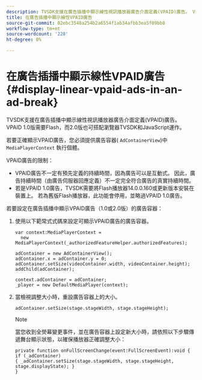 ```yaml
---
description: TVSDK支援在廣告插播中顯示線性視訊播放器廣告介面定義(VPAID)廣告。 VPAID 1.0版需要Flash，而2.0版也可搭配瀏覽器TVSDK和JavaScript運作。
title: 在廣告插播中顯示線性VPAID廣告
source-git-commit: 02ebc3548a254b2a6554f1ab34afbb3ea5f09bb8
workflow-type: tm+mt
source-wordcount: '228'
ht-degree: 0%

---
```


# 在廣告插播中顯示線性VPAID廣告{#display-linear-vpaid-ads-in-an-ad-break}

TVSDK支援在廣告插播中顯示線性視訊播放器廣告介面定義(VPAID)廣告。 VPAID 1.0版需要Flash，而2.0版也可搭配瀏覽器TVSDK和JavaScript運作。

若要正確顯示VPAID廣告，您必須提供廣告容器( `AdContainerView`)中 `MediaPlayerContext` 執行個體。

VPAID廣告的限制：

* VPAID廣告不一定有預先定義的持續時間，因為廣告可以是互動式。 因此，廣告持續時間（由廣告伺服器回應定義）不一定完全符合廣告的真實持續時間。
* 若是VPAID 1.0廣告，TVSDK需要將Flash播放器14.0.0.160或更新版本安裝在裝置上。 若為舊版Flash播放器，此功能會停用，並略過VPAID 1.0廣告。

若要設定在廣告插播中顯示VPAID廣告（1.0或2.0版）的廣告容器：

1. 使用以下範常式式碼來設定可顯示VPAID廣告的廣告容器。

   ```
   var context:MediaPlayerContext =  
     new MediaPlayerContext(_authorizedFeatureHelper.authorizedFeatures); 
   
   adContainer = new AdContainerView(); 
   adContainer.x = adContainer.y = 0; 
   adContainer.setSize(videoContainer.width, videoContainer.height); 
   addChild(adContainer); 
   
   context.adContainer = adContainer; 
   _player = new DefaultMediaPlayer(context);
   ```

1. 當檢視調整大小時，重設廣告容器上的大小。

   ```
   adContainer.setSize(stage.stageWidth, stage.stageHeight);
   ```

   >[!NOTE]
   >
   >當您收到全熒幕變更事件，並在廣告容器上設定新大小時，請依照以下步驟傳遞舞台顯示狀態，以確保播放器正確調整大小：
   >
   >```
   >private function onFullScreenChange(event:FullScreenEvent):void { 
   >if (_adContainer) 
   >{ _adContainer.setSize(stage.stageWidth, stage.stageHeight, stage.displayState); } 
   >}
   >```
   >
